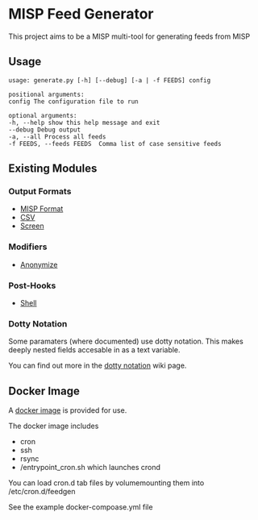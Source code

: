 # MISP Feed Generator

This project aims to be a MISP multi-tool for generating feeds from MISP

## Usage

```  
usage: generate.py [-h] [--debug] [-a | -f FEEDS] config  
  
positional arguments:  
config The configuration file to run  
  
optional arguments:  
-h, --help show this help message and exit  
--debug Debug output  
-a, --all Process all feeds  
-f FEEDS, --feeds FEEDS  Comma list of case sensitive feeds  
```

## Existing Modules

### Output Formats
* [MISP Format](https://github.com/coolacid/misp_feedgen/wiki/%5BFormats%5D-MISP)
* [CSV](https://github.com/coolacid/misp_feedgen/wiki/%5BFormats%5D-CSV)
* [Screen](https://github.com/coolacid/misp_feedgen/wiki/%5BFormats%5D-Screen)

### Modifiers
* [Anonymize](https://github.com/coolacid/misp_feedgen/wiki/%5BModifier%5D-Anonymize)

### Post-Hooks
* [Shell](https://github.com/coolacid/misp_feedgen/wiki/%5BHook%5D-Shell)

### Dotty Notation
Some paramaters (where documented) use dotty notation. This makes deeply nested fields accesable in as a text variable.

You can find out more in the [dotty notation](https://github.com/coolacid/misp_feedgen/wiki/Dotty-Notation) wiki page.

## Docker Image

A [docker image](https://hub.docker.com/r/coolacid/misp_feedgen) is provided for use.

The docker image includes 
* cron
* ssh
* rsync
* /entrypoint_cron.sh which launches crond

You can load cron.d tab files by volumemounting them into /etc/cron.d/feedgen

See the example docker-compoase.yml file
